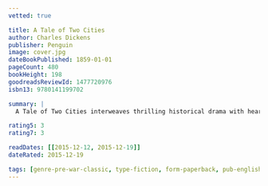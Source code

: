 ```yaml
---
vetted: true

title: A Tale of Two Cities
author: Charles Dickens
publisher: Penguin
image: cover.jpg
dateBookPublished: 1859-01-01
pageCount: 480
bookHeight: 198
goodreadsReviewId: 1477720976
isbn13: 9780141199702

summary: |
  A Tale of Two Cities interweaves thrilling historical drama with heartbreaking personal tragedy. It vividly depicts a revolutionary Paris running red with blood, and a London where the poor starve. In the midst of the chaos two men - an exiled French aristocrat and a dissolute English lawyer - are both redeemed and condemned by their love for the same woman, as the shadow of La Guillotine draws closer…

rating5: 3
rating7: 3

readDates: [[2015-12-12, 2015-12-19]]
dateRated: 2015-12-19

tags: [genre-pre-war-classic, type-fiction, form-paperback, pub-english-library]
---
```

